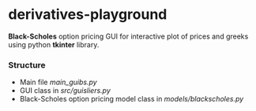 # derivatives-playground

**Black-Scholes** option pricing GUI for interactive plot of prices and greeks using python **tkinter** library.

### Structure

  * Main file *main_guibs.py*
  * GUI class in *src/guisliers.py*
  * Black-Scholes option pricing model class in *models/blackscholes.py* 
